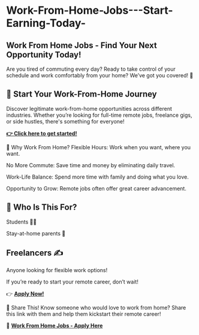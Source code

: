 # Work-From-Home-Jobs---Start-Earning-Today-
## Work From Home Jobs - Find Your Next Opportunity Today!
Are you tired of commuting every day?
Ready to take control of your schedule and work comfortably from your home?
We’ve got you covered! 🙌

## 🚀 Start Your Work-From-Home Journey
Discover legitimate work-from-home opportunities across different industries. Whether you’re looking for full-time remote jobs, freelance gigs, or side hustles, there's something for everyone!

**[👉 Click here to get started!](https://offer.tcpfast.com/work-from-home-jobs-2/)**

💼 Why Work From Home?
Flexible Hours: Work when you want, where you want.

No More Commute: Save time and money by eliminating daily travel.

Work-Life Balance: Spend more time with family and doing what you love.

Opportunity to Grow: Remote jobs often offer great career advancement.

## 🎯 Who Is This For?
Students 👩‍🎓

Stay-at-home parents 👶

## Freelancers ✍️

Anyone looking for flexible work options!

If you’re ready to start your remote career, don’t wait!

👉 **[Apply Now!](https://offer.tcpfast.com/work-from-home-jobs-2/)**

📢 Share This!
Know someone who would love to work from home? Share this link with them and help them kickstart their remote career!

🔗 **[Work From Home Jobs - Apply Here](https://offer.tcpfast.com/work-from-home-jobs-2/)**
